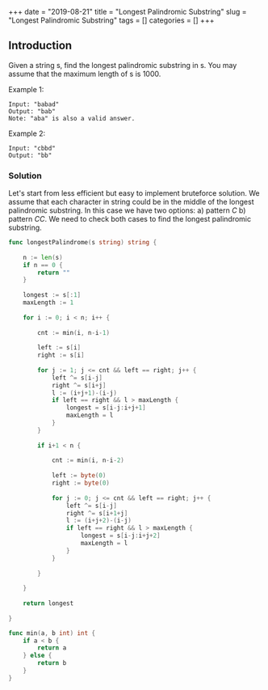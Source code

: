 +++
date = "2019-08-21"
title = "Longest Palindromic Substring"
slug = "Longest Palindromic Substring"
tags = []
categories = []
+++

## Introduction

Given a string s, find the longest palindromic substring in s. You may assume that the maximum length of s is 1000.

Example 1:
```
Input: "babad"
Output: "bab"
Note: "aba" is also a valid answer.
```
Example 2:
```
Input: "cbbd"
Output: "bb"
```

### Solution

Let's start from less efficient but easy to implement bruteforce solution.
We assume that each character in string could be in the middle of the longest palindromic substring.
In this case we have two options: a) pattern *C* b) pattern *CC*.
We need to check both cases to find the longest palindromic substring.


``` go
func longestPalindrome(s string) string {
    
    n := len(s)
    if n == 0 {
        return ""
    }
    
    longest := s[:1]
    maxLength := 1
    
    for i := 0; i < n; i++ {
        
        cnt := min(i, n-i-1)
        
        left := s[i]
        right := s[i]
        
        for j := 1; j <= cnt && left == right; j++ {
            left ^= s[i-j]
            right ^= s[i+j]
            l := (i+j+1)-(i-j)
            if left == right && l > maxLength {
                longest = s[i-j:i+j+1]
                maxLength = l
            } 
        }
        
        if i+1 < n {
            
            cnt := min(i, n-i-2)   
            
            left := byte(0)
            right := byte(0)
            
            for j := 0; j <= cnt && left == right; j++ {
                left ^= s[i-j]
                right ^= s[i+1+j]
                l := (i+j+2)-(i-j)
                if left == right && l > maxLength {
                    longest = s[i-j:i+j+2]
                    maxLength = l
                } 
            }            
            
        }
        
    }
    
    return longest
    
}

func min(a, b int) int {
    if a < b {
        return a
    } else {
        return b
    }
}
```
